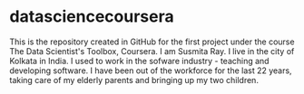 datasciencecoursera
===================

This is the repository created in GitHub for the first project under the course The Data Scientist's Toolbox, Coursera.
I am Susmita Ray. I live in the city of Kolkata in India. 
I used to work in the sofware industry - teaching and developing software.
I have been out of the workforce for the last 22 years, taking care of my elderly parents and bringing up my two children.
